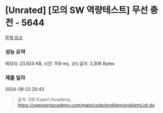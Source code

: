 # [Unrated] [모의 SW 역량테스트] 무선 충전 - 5644 

[문제 링크](https://swexpertacademy.com/main/code/problem/problemDetail.do?contestProbId=AWXRDL1aeugDFAUo) 

### 성능 요약

메모리: 23,924 KB, 시간: 159 ms, 코드길이: 3,306 Bytes

### 제출 일자

2024-08-23 20:43



> 출처: SW Expert Academy, https://swexpertacademy.com/main/code/problem/problemList.do
